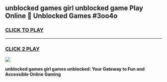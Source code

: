 
## unblocked games girl unblocked game Play Online 👋 Unblocked Games #3oo4o
<h3>
<a href="https://premium.freeplayer.one?title=unblocked_games_girl&ref=21F">CLICK TO PLAY</a></h3>
<hr>

<h3>
<a href="https://premium.freeplayer.one?title=unblocked_games_girl&ref=21F">CLICK 2 PLAY</a>
  
</h3>

<a href="https://premium.freeplayer.one?title=unblocked_games_girl&ref=21F/"><img src="https://clearcache.store/games.png"></a>


**unblocked games girl games unblocked: Your Gateway to Fun and Accessible Online Gaming**
